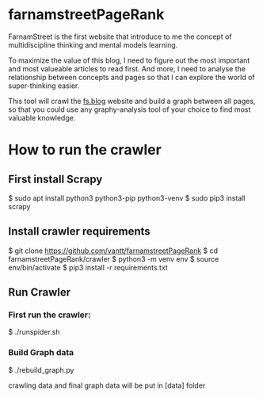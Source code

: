 # farnamstreetPageRank  
FarnamStreet is the first website that introduce to me the concept of multidiscipline thinking and mental models learning. 

To maximize the value of this blog, I need to figure out the most important and most valueable articles to read first. And more, I need to analyse the relationship between concepts and pages so that I can explore the world of super-thinking easier.
  
This tool will crawl the [fs.blog](fs.blog) website and build a graph between all pages, so that you could use any graphy-analysis tool of your choice to find most valuable knowledge.
  
# How to run the crawler  
  
## First install Scrapy  
$ sudo apt install python3 python3-pip python3-venv
$ sudo pip3 install scrapy 
  
## Install crawler requirements
$ git clone https://github.com/vantt/farnamstreetPageRank
$ cd farnamstreetPageRank/crawler
$ python3 -m venv env
$ source env/bin/activate
$ pip3 install -r requirements.txt

## Run Crawler
### First run the crawler:
$ ./runspider.sh

### Build Graph data
$ ./rebuild_graph.py

crawling data and final graph data will be put in [data] folder

